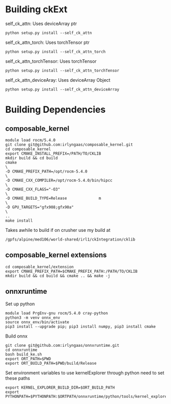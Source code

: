 # Building ckExt
self_ck_attn: Uses deviceArray ptr
```
python setup.py install --self_ck_attn
```
self_ck_attn_torch: Uses torchTensor ptr
```
python setup.py install --self_ck_attn_torch
```

self_ck_attn_torchTensor: Uses torchTensor
```
python setup.py install --self_ck_attn_torchTensor
```

self_ck_attn_deviceAray: Uses deviceArray Object
```
python setup.py install --self_ck_attn_deviceArray
```


# Building Dependencies
## composable_kernel
```
module load rocm/5.4.0
git clone git@github.com:irlyngaas/composable_kernel.git
cd composable_kernel
export CMAKE_INSTALL_PREFIX=/PATH/TO/CKLIB
mkdir build && cd build
cmake                                                                                             \   
-D CMAKE_PREFIX_PATH=/opt/rocm-5.4.0                                                              \   
-D CMAKE_CXX_COMPILER=/opt/rocm-5.4.0/bin/hipcc                                                   \   
-D CMAKE_CXX_FLAGS="-O3"                                                                          \   
-D CMAKE_BUILD_TYPE=Release              m                                                         \   
-D GPU_TARGETS="gfx908;gfx90a"                                                                    \   
..
make install

```
Takes awhile to build if on crusher use my build at
```
/gpfs/alpine/med106/world-shared/irl1/ckIntegration/cklib
```

## composable_kernel extensions
```
cd composable_kernel/extension
export CMAKE_PREFIX_PATH=$CMAKE_PREFIX_PATH:/PATH/TO/CKLIB
mkdir build && cd build && cmake .. && make -j
```

## onnxruntime
Set up python
```
module load PrgEnv-gnu rocm/5.4.0 cray-python
python3 -m venv onnx_env
source onnx_env/bin/activate
pip3 install --upgrade pip; pip3 install numpy, pip3 install cmake
```
Build onnx
```
git clone git@github.com:irlyngaas/onnxruntime.git
cd onnxruntime
bash build_ke.sh
export ORT_PATH=$PWD
export ORT_BUILD_PATH=$PWD/build/Release
```

Set environment variables to use kernelExplorer through python need to set these paths
```
export KERNEL_EXPLORER_BUILD_DIR=$ORT_BUILD_PATH
export PYTHONPATH=$PYTHONPATH:$ORTPATH/onnxruntime/python/tools/kernel_explorer/kernels
```
